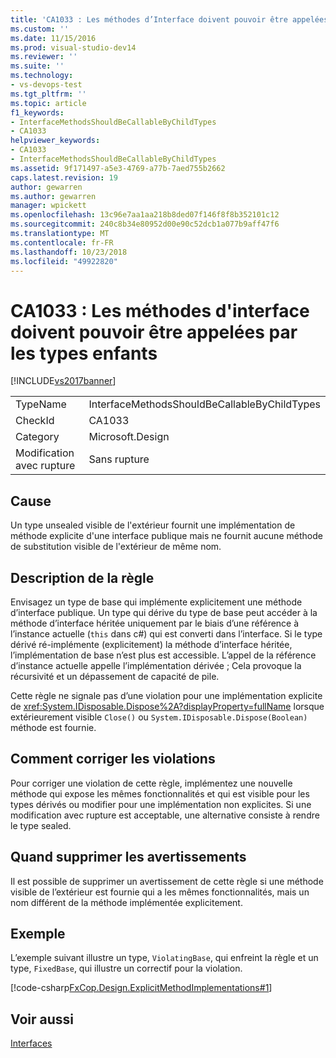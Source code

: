 ```yaml
---
title: 'CA1033 : Les méthodes d’Interface doivent pouvoir être appelées par les types enfants | Microsoft Docs'
ms.custom: ''
ms.date: 11/15/2016
ms.prod: visual-studio-dev14
ms.reviewer: ''
ms.suite: ''
ms.technology:
- vs-devops-test
ms.tgt_pltfrm: ''
ms.topic: article
f1_keywords:
- InterfaceMethodsShouldBeCallableByChildTypes
- CA1033
helpviewer_keywords:
- CA1033
- InterfaceMethodsShouldBeCallableByChildTypes
ms.assetid: 9f171497-a5e3-4769-a77b-7aed755b2662
caps.latest.revision: 19
author: gewarren
ms.author: gewarren
manager: wpickett
ms.openlocfilehash: 13c96e7aa1aa218b8ded07f146f8f8b352101c12
ms.sourcegitcommit: 240c8b34e80952d00e90c52dcb1a077b9aff47f6
ms.translationtype: MT
ms.contentlocale: fr-FR
ms.lasthandoff: 10/23/2018
ms.locfileid: "49922820"
---
```

# <a name="ca1033-interface-methods-should-be-callable-by-child-types"></a>CA1033 : Les méthodes d'interface doivent pouvoir être appelées par les types enfants
[!INCLUDE[vs2017banner](../includes/vs2017banner.md)]

|||
|-|-|
|TypeName|InterfaceMethodsShouldBeCallableByChildTypes|
|CheckId|CA1033|
|Category|Microsoft.Design|
|Modification avec rupture|Sans rupture|

## <a name="cause"></a>Cause
 Un type unsealed visible de l'extérieur fournit une implémentation de méthode explicite d'une interface publique mais ne fournit aucune méthode de substitution visible de l'extérieur de même nom.

## <a name="rule-description"></a>Description de la règle
 Envisagez un type de base qui implémente explicitement une méthode d’interface publique. Un type qui dérive du type de base peut accéder à la méthode d’interface héritée uniquement par le biais d’une référence à l’instance actuelle (`this` dans c#) qui est converti dans l’interface. Si le type dérivé ré-implémente (explicitement) la méthode d’interface héritée, l’implémentation de base n’est plus est accessible. L’appel de la référence d’instance actuelle appelle l’implémentation dérivée ; Cela provoque la récursivité et un dépassement de capacité de pile.

 Cette règle ne signale pas d’une violation pour une implémentation explicite de <xref:System.IDisposable.Dispose%2A?displayProperty=fullName> lorsque extérieurement visible `Close()` ou `System.IDisposable.Dispose(Boolean)` méthode est fournie.

## <a name="how-to-fix-violations"></a>Comment corriger les violations
 Pour corriger une violation de cette règle, implémentez une nouvelle méthode qui expose les mêmes fonctionnalités et qui est visible pour les types dérivés ou modifier pour une implémentation non explicites. Si une modification avec rupture est acceptable, une alternative consiste à rendre le type sealed.

## <a name="when-to-suppress-warnings"></a>Quand supprimer les avertissements
 Il est possible de supprimer un avertissement de cette règle si une méthode visible de l’extérieur est fournie qui a les mêmes fonctionnalités, mais un nom différent de la méthode implémentée explicitement.

## <a name="example"></a>Exemple
 L’exemple suivant illustre un type, `ViolatingBase`, qui enfreint la règle et un type, `FixedBase`, qui illustre un correctif pour la violation.

 [!code-csharp[FxCop.Design.ExplicitMethodImplementations#1](../snippets/csharp/VS_Snippets_CodeAnalysis/FxCop.Design.ExplicitMethodImplementations/cs/FxCop.Design.ExplicitMethodImplementations.cs#1)]

## <a name="see-also"></a>Voir aussi
 [Interfaces](http://msdn.microsoft.com/library/2feda177-ce11-432d-81b4-d50f5f35fd37)



